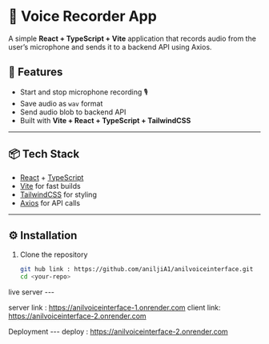 # 🎤 Voice Recorder App

A simple **React + TypeScript + Vite** application that records audio from the user’s microphone and sends it to a backend API using Axios.  

## 🚀 Features
- Start and stop microphone recording 🎙️  
- Save audio as `wav` format  
- Send audio blob to backend API  
- Built with **Vite + React + TypeScript + TailwindCSS**  

---

## 📦 Tech Stack
- [React](https://react.dev/) + [TypeScript](https://www.typescriptlang.org/)  
- [Vite](https://vitejs.dev/) for fast builds  
- [TailwindCSS](https://tailwindcss.com/) for styling  
- [Axios](https://axios-http.com/) for API calls  

---

## ⚙️ Installation

1. Clone the repository  
   ```bash
   git hub link : https://github.com/aniljiA1/anilvoiceinterface.git
   cd <your-repo>


live server ---

server link : https://anilvoiceinterface-1.onrender.com
client link: https://anilvoiceinterface-2.onrender.com

Deployment --- 
deploy : https://anilvoiceinterface-2.onrender.com
